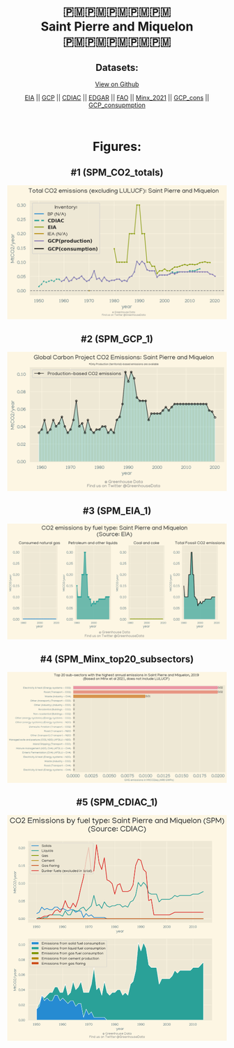 
<center>
<h1 align="center">
🇵🇲🇵🇲🇵🇲🇵🇲🇵🇲
<br>
Saint Pierre and Miquelon
<br>
🇵🇲🇵🇲🇵🇲🇵🇲🇵🇲
</h1>
<h2>Datasets:</h2>
<p><a href="https://github.com/dquintani/Greenhouse-Data/tree/master/country_data/SPM_Saint Pierre and Miquelon/data">View on Github</a>
<br></p><p><a href="data/SPM_EIA.csv">EIA</a> || <a href="data/SPM_GCP.csv">GCP</a> || <a href="data/SPM_CDIAC.csv">CDIAC</a> || <a href="data/SPM_EDGAR.csv">EDGAR</a> || <a href="data/SPM_FAO.csv">FAO</a> || <a href="data/SPM_Minx_2021.csv">Minx_2021</a> || <a href="data/SPM_GCP_cons.csv">GCP_cons</a> || <a href="data/SPM_GCP_consupmption.csv">GCP_consupmption</a></p><p><br></p>
<h1>Figures:</h1><h2>#1 (SPM_CO2_totals)</h2>
<p><img alt="" src="figures/SPM_CO2_totals.png" /></p><h2>#2 (SPM_GCP_1)</h2>
<p><img alt="" src="figures/SPM_GCP_1.png" /></p><h2>#3 (SPM_EIA_1)</h2>
<p><img alt="" src="figures/SPM_EIA_1.png" /></p><h2>#4 (SPM_Minx_top20_subsectors)</h2>
<p><img alt="" src="figures/SPM_Minx_top20_subsectors.png" /></p><h2>#5 (SPM_CDIAC_1)</h2>
<p><img alt="" src="figures/SPM_CDIAC_1.png" /></p>
